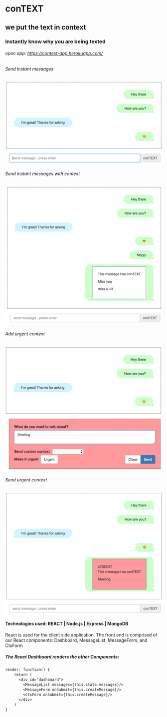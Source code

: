 # conTEXT

## we put the text in context

### Instantly know why you are being texted



###### open app: <https://context-app.herokuapp.com/>

###### Send instant messages
![Alt text](./client/img/message_list.png?raw=true "Optional Title")

###### Send instant messages with context
![Alt text](./client/img/send_plain_context.png?raw=true "Optional Title")

###### Add urgent context
![Alt text](./client/img/add_context.png?raw=true "Optional Title")

###### Send urgent context
![Alt text](./client/img/send_urgent_context.png?raw=true "Optional Title")


#### Technologies used: REACT | Node.js | Express | MongoDB

React is used for the client side application. The front end is
comprised of our React components: Dashboard, MessageList,
MessageForm, and CtxForm

##### The React Dashboard renders the other Components:

	render: function() {
	    return (
	      <div id="dashboard">
	        <MessageList messages={this.state.messages}/>
	        <MessageForm onSubmit={this.createMessage}/>
	        <CtxForm onSubmit={this.createMessage}/>
	      </div>
	    )
  	}
